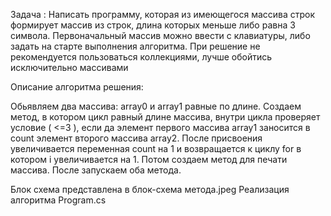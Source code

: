 Задача :
Написать программу, которая из имеющегося массива строк формирует массив из строк, длина которых меньше либо равна 3 символа. Первоначальный массив можно ввести с клавиатуры, либо задать на старте выполнения алгоритма. При решение не рекомендуется пользоваться коллекциями, лучше обойтись исключительно массивами

Описание алгоритма решения:

Обьявляем два массива: array0 и array1 равные по длине. Создаем метод, в котором цикл равный длине массива, внутри цикла проверяет условие ( <=3 ), если да элемент первого массива array1  заносится в count элемент второго массива array2. После присвоения увеличивается переменная count на 1 и возвращается к циклу for в котором i увеличивается на 1. Потом создаем метод для печати массива. После запускаем оба метода.

Блок схема представлена в блок-схема метода.jpeg
Реализация алгоритма Program.cs
